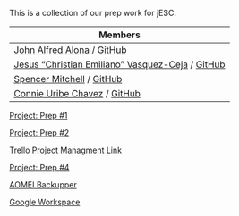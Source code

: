 This is a collection of our prep work for jESC.


|**Members**
|-----|
|[John Alfred Alona](https://www.linkedin.com/in/redalona/) / [GitHub](https://github.com/redalona)|
|[Jesus “Christian Emiliano” Vasquez-Ceja](https://www.linkedin.com/in/emilioceja/) / [GitHub](https://github.com/JesusCEVC)|
|[Spencer Mitchell](https://www.linkedin.com/in/spencymitch/) / [GitHub](https://github.com/spencymitch)|
|[Connie Uribe Chavez](https://www.linkedin.com/in/connieuribe/) / [GitHub](https://github.com/connieuribe)|

[Project: Prep #1](https://docs.google.com/document/d/1EtHAZUN86cC86ftgC1n-hLKnIfR0YIirIVXMpV6ifLI/edit#heading=h.p3bme67xoslt)

[Project: Prep #2](https://docs.google.com/document/d/1lKDqheP0nHwfTGAzhQi2phfWRGWo0xssKkaCiqKt3mU/edit)

[Trello Project Managment Link](https://trello.com/b/vgJ6MNGc/jesc-solutions)

[Project: Prep #4](https://docs.google.com/document/d/1sP2A2OL-pXrQssEfe0HA6Uoj1okFefz4hJ3ABxzHKGk/edit?usp=sharing)
   
    
[AOMEI Backupper](https://docs.google.com/document/d/1mr-Jq89D3OjzQdNKfPgposkHjdLgrUF5mRglZSNJptk/edit?usp=sharing)

[Google Workspace](https://docs.google.com/document/d/1Y8mVf617HHwWMhOsmCxvoD_4M41RA0tfkd3gUp_uR3A/edit)
